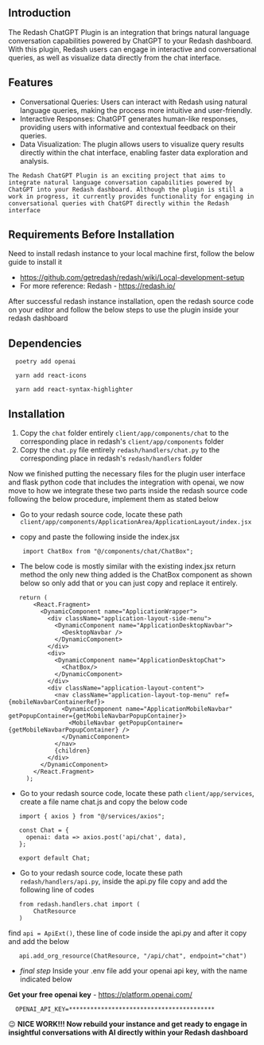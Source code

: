 ## Introduction

The Redash ChatGPT Plugin is an integration that brings natural language conversation capabilities powered by ChatGPT to your Redash dashboard. With this plugin, Redash users can engage in interactive and conversational queries, as well as visualize data directly from the chat interface.

## Features

* Conversational Queries: Users can interact with Redash using natural language queries, making the process more intuitive and user-friendly.
* Interactive Responses: ChatGPT generates human-like responses, providing users with informative and contextual feedback on their queries.
* Data Visualization: The plugin allows users to visualize query results directly within the chat interface, enabling faster data exploration and analysis.

`The Redash ChatGPT Plugin is an exciting project that aims to integrate natural language conversation capabilities powered by ChatGPT into your Redash dashboard. Although the plugin is still a work in progress, it currently provides functionality for engaging in conversational queries with ChatGPT directly within the Redash interface`

## Requirements Before Installation

Need to install redash instance to your local machine first, follow the below guide to install it

* https://github.com/getredash/redash/wiki/Local-development-setup
* For more reference: Redash - https://redash.io/

After successful redash instance installation, open the redash source code on your editor and follow the below steps to use the plugin inside your redash dashboard 

## Dependencies

``` 
  poetry add openai
```

``` 
  yarn add react-icons
```

``` 
  yarn add react-syntax-highlighter
```

## Installation

1. Copy the `chat` folder entirely `client/app/components/chat` to the corresponding place in redash's `client/app/components` folder
2. Copy the `chat.py` file entirely `redash/handlers/chat.py` to the corresponding place in redash's `redash/handlers` folder
   
Now we finished putting the necessary files for the plugin user interface and flask python code that includes the integration with openai, we now move to how we integrate these two parts inside the redash source code following the below procedure, implement them as stated below

* Go to your redash source code, locate these path `client/app/components/ApplicationArea/ApplicationLayout/index.jsx`

* copy and paste the following inside the index.jsx
  
```
    import ChatBox from "@/components/chat/ChatBox";
```

* The below code is mostly similar with the existing index.jsx return method the only new thing added is the ChatBox component as shown below so only add that or you can just copy and replace it entirely.

```
   return (
       <React.Fragment>
         <DynamicComponent name="ApplicationWrapper">
           <div className="application-layout-side-menu">
             <DynamicComponent name="ApplicationDesktopNavbar">
               <DesktopNavbar />
             </DynamicComponent>
           </div>
           <div>
             <DynamicComponent name="ApplicationDesktopChat">
               <ChatBox/>
             </DynamicComponent>
           </div>
           <div className="application-layout-content">
             <nav className="application-layout-top-menu" ref={mobileNavbarContainerRef}>
               <DynamicComponent name="ApplicationMobileNavbar" getPopupContainer={getMobileNavbarPopupContainer}>
                 <MobileNavbar getPopupContainer={getMobileNavbarPopupContainer} />
               </DynamicComponent>
             </nav>
             {children}
           </div>
         </DynamicComponent>
       </React.Fragment>
     );
```

* Go to your redash source code, locate these path `client/app/services`, create a file name chat.js and copy the below code

```
   import { axios } from "@/services/axios";
   
   const Chat = {
     openai: data => axios.post('api/chat', data),
   };
   
   export default Chat;
```

* Go to your redash source code, locate these path `redash/handlers/api.py`, inside the api.py file copy and add the following line of codes

```
   from redash.handlers.chat import (
       ChatResource
   )
```

find `api = ApiExt()`, these line of code inside the api.py and after it copy and add the below

```
   api.add_org_resource(ChatResource, "/api/chat", endpoint="chat")
```

* *final step* Inside your .env file add your openai api key, with the name indicated below

**Get your free openai key** - https://platform.openai.com/

``` 
  OPENAI_API_KEY=*****************************************
```



😉 **NICE WORK!!!
    Now rebuild your instance and get ready to engage in insightful conversations with AI directly within your Redash dashboard**
